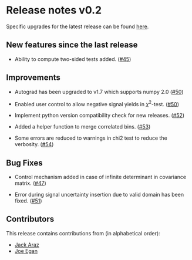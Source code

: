 # Release notes v0.2

Specific upgrades for the latest release can be found [here](https://github.com/SpeysideHEP/spey/releases/latest).

## New features since the last release

* Ability to compute two-sided tests added.
  ([#45](https://github.com/SpeysideHEP/spey/pull/45))

## Improvements

* Autograd has been upgraded to v1.7 which supports numpy 2.0
  ([#50](https://github.com/SpeysideHEP/spey/pull/50))

* Enabled user control to allow negative signal yields in $\chi^2$-test.
  ([#50](https://github.com/SpeysideHEP/spey/pull/50))

* Implement python version compatibility check for new releases.
  ([#52](https://github.com/SpeysideHEP/spey/pull/52))

* Added a helper function to merge correlated bins.
  ([#53](https://github.com/SpeysideHEP/spey/pull/53))

* Some errors are reduced to warnings in chi2 test to reduce the verbosity.
  ([#54](https://github.com/SpeysideHEP/spey/pull/54))

## Bug Fixes

* Control mechanism added in case of infinite determinant in covariance matrix.
  ([#47](https://github.com/SpeysideHEP/spey/pull/47))

* Error during signal uncertainty insertion due to valid domain has been fixed.
  ([#51](https://github.com/SpeysideHEP/spey/pull/51))

## Contributors

This release contains contributions from (in alphabetical order):

* [Jack Araz](https://github.com/jackaraz)
* [Joe Egan](https://github.com/joes-git)
